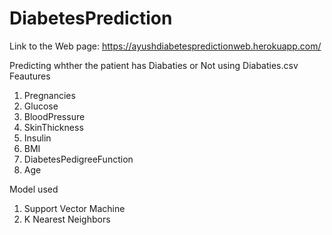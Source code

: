 # DiabetesPrediction
Link to the Web page:  https://ayushdiabetespredictionweb.herokuapp.com/


Predicting whther the patient has Diabaties or Not using  Diabaties.csv
Feautures 
1) Pregnancies
2) Glucose
3) BloodPressure
4) SkinThickness
5)  Insulin
6) BMI
7) DiabetesPedigreeFunction
8) Age

Model used
1) Support Vector Machine
2) K Nearest Neighbors
